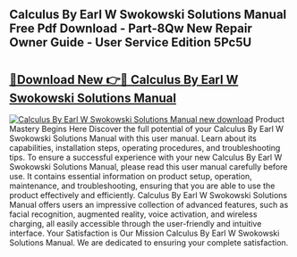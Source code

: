 ## Calculus By Earl W Swokowski Solutions Manual Free Pdf Download - Part-8Qw New Repair Owner Guide - User Service Edition 5Pc5U

# <h2><a href="http://bc88273.oget.top/?id=Calculus+By+Earl+W+Swokowski+Solutions+Manual">🔗Download New 👉🔴 Calculus By Earl W Swokowski Solutions Manual</a></h2>

[![Calculus By Earl W Swokowski Solutions Manual new download](https://i.imgur.com/5g1atiW.png)](http://bc88273.oget.top/?id=Calculus+By+Earl+W+Swokowski+Solutions+Manual)
Product Mastery Begins Here Discover the full potential of your Calculus By Earl W Swokowski Solutions Manual with this user manual. Learn about its capabilities, installation steps, operating procedures, and troubleshooting tips. To ensure a successful experience with your new Calculus By Earl W Swokowski Solutions Manual, please read this user manual carefully before use. It contains essential information on product setup, operation, maintenance, and troubleshooting, ensuring that you are able to use the product effectively and efficiently. Calculus By Earl W Swokowski Solutions Manual offers users an impressive collection of advanced features, such as facial recognition, augmented reality, voice activation, and wireless charging, all easily accessible through the user-friendly and intuitive interface. Your Satisfaction is Our Mission Calculus By Earl W Swokowski Solutions Manual. We are dedicated to ensuring your complete satisfaction.

